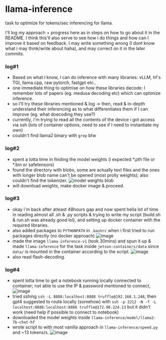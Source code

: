 # llama-inference
task to optimize for tokens/sec inferencing for llama.

I'll log my approach + progress here as in steps on how to go about it in the README. I think this'll also serve to see how i do things and how can I improve it based on feedback.
I may write something wrong (I dont know what i may think/write about haha), and may correct on it in the later commits.

### log#1
- Based on what I know, I can do inference with many libraries: vLLM, hf's TGI, llama.cpp, raw pytorch, fastgpt etc..
- one immediate thing to optimise on how these libraries decode: I remember lots of papers (eg. medusa decoding etc) which can optimize inference.
- so I'll try these libraries mentioned & log -> then, read & in-depth understand their inferencing as to what differentiates them if I can improve (eg. what doecoding they use?)
- currently, i'm trying to read all the contents of the device i got access via ssh (lots of container options, need to see if I need to instantiate my own)
- couldn't find llama2 binary with `grep` btw

### log#2
- spent a lotta time in finding the model weights (i expected *.pth file or *.bin or safetensors)
- found the directory with blobs, some are actually text files and the ones with longer blob name can't be opened (most prolly weights); also couldn't find the tokenizer.
![model weights blob](https://github.com/sujantkumarkv/llama-inference/assets/73742938/2fdc3c68-cc39-4f09-baf4-6bae2297dac2)
- will download weights, make docker image & proceed.

### log#3
- okay i'm back after atleast 48hours gap and now spent hella lot of time in reading almost all .sh & .py scripts & trying to write my script (build.sh & run.sh was already good lol), and setting up docker container with the required libraries.
- also added packages to `PYTHONPATH` in `.bashrc` when i first tried to run packages directly (no docker approach)
  ![image](https://github.com/sujantkumarkv/llama-inference/assets/73742938/ccad2587-52d8-40e8-b379-c7ca6b3122fe)
- made the image `llama-inference-v1` (took 30mins) and spun it up & made `llama-inference` for the task inside `jetson-containers/data` since `data/` is mounted in the container according to the script.
  ![image](https://github.com/sujantkumarkv/llama-inference/assets/73742938/38c687ea-956d-4c43-bd5b-c90e344fd8ba)
- also read flash-decoding.

### log#4
- spent lotta time to get a notebook running locally connected to container; not able to use the IP & password mentioned to connect, 
  ![image](https://github.com/sujantkumarkv/llama-inference/assets/73742938/9befdab8-03c7-4e7b-aff4-759438940504)
- tried sshing  `ssh -L 8888:localhost:8888 truffle@192.168.1.248`, then gpt4 suggested to route locally (somehow) with `ssh -p 2212 -N -f -L localhost:8888:localhost:8888 truffle@172.90.224.13` but it didn't work (need help if possible to connect to notebook)
- downloaded the model weights inside `llama-inference/model/llama2-7b-chat-hf`
- wrote script to with most vanilla approach in `llama-inference/speed.py` and ~13 tokens/s.
  ![image](https://github.com/sujantkumarkv/llama-inference/assets/73742938/e63fa497-4530-44b5-93dd-a01949766169)
